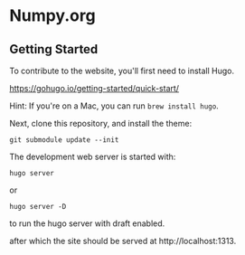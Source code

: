 # Numpy.org

## Getting Started

To contribute to the website, you'll first need to install Hugo.

https://gohugo.io/getting-started/quick-start/

Hint: If you're on a Mac, you can run `brew install hugo`.

Next, clone this repository, and install the theme:

```
git submodule update --init
```

The development web server is started with:

```
hugo server
```

or

```
hugo server -D
```

to run the hugo server with draft enabled.

after which the site should be served at http://localhost:1313.

